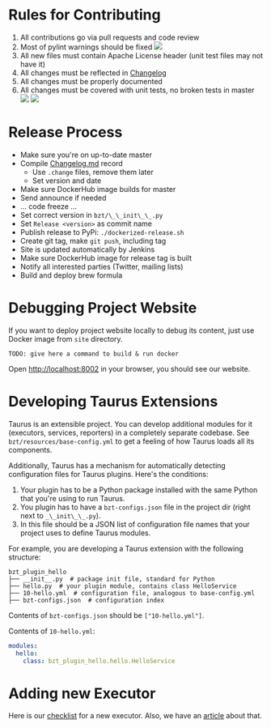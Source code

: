 # Rules for Contributing
 1. All contributions go via pull requests and code review
 1. Most of pylint warnings should be fixed ![](https://api.codacy.com/project/badge/Grade/9ed495a3e5df4ba2ad05e19a690121d2?ext=.svg)
 1. All new files must contain Apache License header (unit test files may not have it)
 1. All changes must be reflected in [Changelog](Changelog)
 1. All changes must be properly documented 
 1. All changes must be covered with unit tests, no broken tests in master ![](https://api.travis-ci.org/Blazemeter/taurus.svg?branch=master&ext=.svg)  ![](https://ci.appveyor.com/api/projects/status/github/Blazemeter/taurus?svg=true&ext=.svg) 
 
# Release Process
 - Make sure you're on up-to-date master
 - Compile [Changelog.md](Changelog) record 
   - Use `.change` files, remove them later
   - Set version and date
 - Make sure DockerHub image builds for master
 - Send announce if needed 
 - ... code freeze ... 
 - Set correct version in `bzt/\_\_init\_\_.py`
 - Set `Release <version>` as commit name
 - Publish release to PyPi: `./dockerized-release.sh`
 - Create git tag, make `git push`, including tag
 - Site is updated automatically by Jenkins
 - Make sure DockerHub image for release tag is built
 - Notify all interested parties (Twitter, mailing lists)
 - Build and deploy brew formula
 
# Debugging Project Website 

If you want to deploy project website locally to debug its content, just use Docker image from `site` directory.

`TODO: give here a command to build & run docker`

Open [http://localhost:8002](http://localhost:8002) in your browser, you should see our website.

# Developing Taurus Extensions

Taurus is an extensible project. You can develop additional modules for it (executors, services, reporters)
in a completely separate codebase. See `bzt/resources/base-config.yml` to get a feeling of how Taurus
loads all its components.

Additionally, Taurus has a mechanism for automatically detecting configuration files for Taurus plugins.
Here's the conditions:
1. Your plugin has to be a Python package installed with the same Python that you're using to run Taurus.
1. You plugin has to have a `bzt-configs.json` file in the project dir (right next to `_\_init\_\_.py`).
1. In this file should be a JSON list of configuration file names that your project uses to define Taurus modules.

For example, you are developing a Taurus extension with the following structure:

```
bzt_plugin_hello
├── __init__.py  # package init file, standard for Python
├── hello.py  # your plugin module, contains class HelloService
├── 10-hello.yml  # configuration file, analogous to base-config.yml
├── bzt-configs.json  # configuration index
```

Contents of `bzt-configs.json` should be `["10-hello.yml"]`.

Contents of `10-hello.yml`:
```yaml
modules:
  hello:
    class: bzt_plugin_hello.hello.HelloService
```

# Adding new Executor

Here is our [checklist](NewExecutorChecklist.md) for a new executor. Also, we have an [article](../kb/AddingExecutor.md) 
about that.